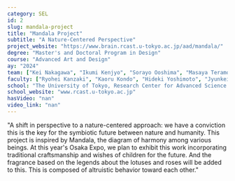 ```yaml
---
category: SEL
id: 2
slug: mandala-project
title: "Mandala Project"
subtitle: "A Nature-Centered Perspective"
project_website: "https://www.brain.rcast.u-tokyo.ac.jp/aad/mandala/"
degree: "Master's and Doctoral Program in Design"
course: "Advanced Art and Design"
ay: "2024"
team: ["Kei Nakagawa", "Ikumi Kenjyo", "Sorayo Ooshima", "Masaya Teramoto", "Tomoaki Takuma", "Atsuki Nakagami", "Fumiko Yamauchi", "Hiroshi Wakui", "Yuri Koshima", "Ippei Murata", "Takuho Sasaki", "Ryosuke Mashiko", "Kiminori Takahata", "Akira Okui", "Natsuko Nakamura", "Kazuhiro Fujiwara"]
faculty: ["Ryohei Kanzaki", "Kaoru Kondo", "Hideki Yoshimoto", "Jyunkei Matsunaga", "Jun Sakuragi"]
school: "The University of Tokyo, Research Center for Advanced Science and Technology, Tokyo, Japan"
school_website: "www.rcast.u-tokyo.ac.jp"
hasVideo: "nan"
video_link: "nan"
---
```


"A shift in perspective to a nature-centered approach: we have a conviction this is the key for the symbiotic future between nature and humanity. This project is inspired by Mandala, the diagram of harmony among various beings. At this year's Osaka Expo, we plan to exhibit this work incorporating traditional craftsmanship and wishes of children for the future. And the fragrance based on the legends about the lotuses and roses will be added to this. This is composed of altruistic behavior toward each other."
